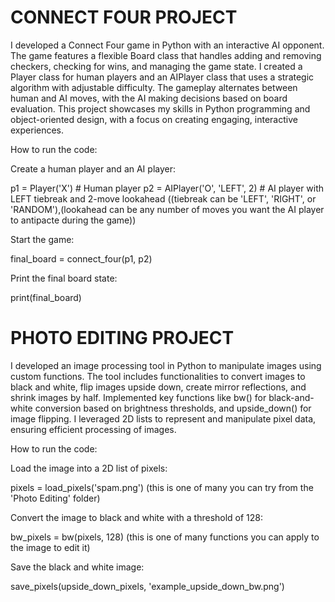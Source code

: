 # CONNECT FOUR PROJECT
I developed a Connect Four game in Python with an interactive AI opponent. The game features a flexible Board class that handles adding and removing checkers, checking for wins, and managing the game state. I created a Player class for human players and an AIPlayer class that uses a strategic algorithm with adjustable difficulty. The gameplay alternates between human and AI moves, with the AI making decisions based on board evaluation. This project showcases my skills in Python programming and object-oriented design, with a focus on creating engaging, interactive experiences.

How to run the code:

Create a human player and an AI player:

p1 = Player('X')  # Human player
p2 = AIPlayer('O', 'LEFT', 2)  # AI player with LEFT tiebreak and 2-move lookahead ((tiebreak can be 'LEFT', 'RIGHT', or 'RANDOM'),(lookahead can be any number of moves you want the AI player to antipacte during the game))


Start the game:

final_board = connect_four(p1, p2)


Print the final board state:

print(final_board)

# PHOTO EDITING PROJECT
I developed an image processing tool in Python to manipulate images using custom functions. The tool includes functionalities to convert images to black and white, flip images upside down, create mirror reflections, and shrink images by half. Implemented key functions like bw() for black-and-white conversion based on brightness thresholds, and upside_down() for image flipping. I leveraged 2D lists to represent and manipulate pixel data, ensuring efficient processing of images. 


How to run the code:

Load the image into a 2D list of pixels:

pixels = load_pixels('spam.png') (this is one of many you can try from the 'Photo Editing' folder)


Convert the image to black and white with a threshold of 128:

bw_pixels = bw(pixels, 128) (this is one of many functions you can apply to the image to edit it)


Save the black and white image:

save_pixels(upside_down_pixels, 'example_upside_down_bw.png')
